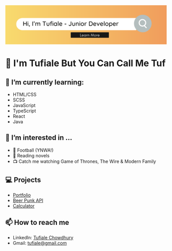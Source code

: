 <img src=header2.png  >

# 👋 I'm Tufiale But You Can Call Me Tuf

## 📖 I’m currently learning:
  - HTML/CSS
  - SCSS
  - JavaScript
  - TypeScript
  - React
  - Java


## 👀 I’m interested in ...
  -  🏅 Football (YNWA!)
  -  📘 Reading novels
  -  📺 Catch me watching Game of Thrones, The Wire & Modern Family

## 💻 Projects 
  - [Portfolio](https://tufiale.github.io/personal-portfolio/)
  - [Beer Punk API](https://tufiale.github.io/beer-belly/)
  - [Calculator](https://tufiale.github.io/calculator-project/)

## 📫 How to reach me
  -  LinkedIn: [Tufiale Chowdhury](https://www.linkedin.com/in/tufiale-chowdhury-b0b16312b/)
  -  Gmail:  tufiale@gmail.com
    
  




<!---
Tufiale/Tufiale is a ✨ special ✨ repository because its `README.md` (this file) appears on your GitHub profile.
You can click the Preview link to take a look at your changes.
--->
